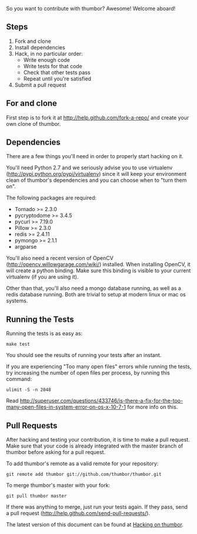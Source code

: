 So you want to contribute with thumbor? Awesome! Welcome aboard!

## Steps

1. Fork and clone
2. Install dependencies
3. Hack, in no particular order:
   - Write enough code
   - Write tests for that code
   - Check that other tests pass
   - Repeat until you're satisfied
4. Submit a pull request

## For and clone

First step is to fork it at http://help.github.com/fork-a-repo/ and create your own clone of thumbor.

## Dependencies

There are a few things you'll need in order to properly start hacking on it.

You'll need Python 2.7 and we seriously advise you to use virtualenv (http://pypi.python.org/pypi/virtualenv) since it will keep your environment clean of thumbor's dependencies and you can choose when to "turn them on".

The following packages are required:

* Tornado >= 2.3.0
* pycryptodome >= 3.4.5
* pycurl >= 7.19.0
* Pillow >= 2.3.0
* redis >= 2.4.11
* pymongo >= 2.1.1
* argparse

You'll also need a recent version of OpenCV (http://opencv.willowgarage.com/wiki/) installed. When installing OpenCV, it will create a python binding. Make sure this binding is visible to your current virtualenv (if you are using it).

Other than that, you'll also need a mongo database running, as well as a redis database running. Both are trivial to setup at modern linux or mac os systems.

## Running the Tests

Running the tests is as easy as:

    make test

You should see the results of running your tests after an instant.

If you are experiencing "Too many open files" errors while running the tests, try increasing the number of open files per process, by running this command:

    ulimit -S -n 2048

Read http://superuser.com/questions/433746/is-there-a-fix-for-the-too-many-open-files-in-system-error-on-os-x-10-7-1 for more info on this.

## Pull Requests

After hacking and testing your contribution, it is time to make a pull request. Make sure that your code is already integrated with the master branch of thumbor before asking for a pull request.

To add thumbor's remote as a valid remote for your repository:

    git remote add thumbor git://github.com/thumbor/thumbor.git

To merge thumbor's master with your fork:

    git pull thumbor master

If there was anything to merge, just run your tests again. If they pass, send a pull request (http://help.github.com/send-pull-requests/).

The latest version of this document can be found at [Hacking on thumbor](https://github.com/thumbor/thumbor/wiki/Hacking-on-thumbor).
